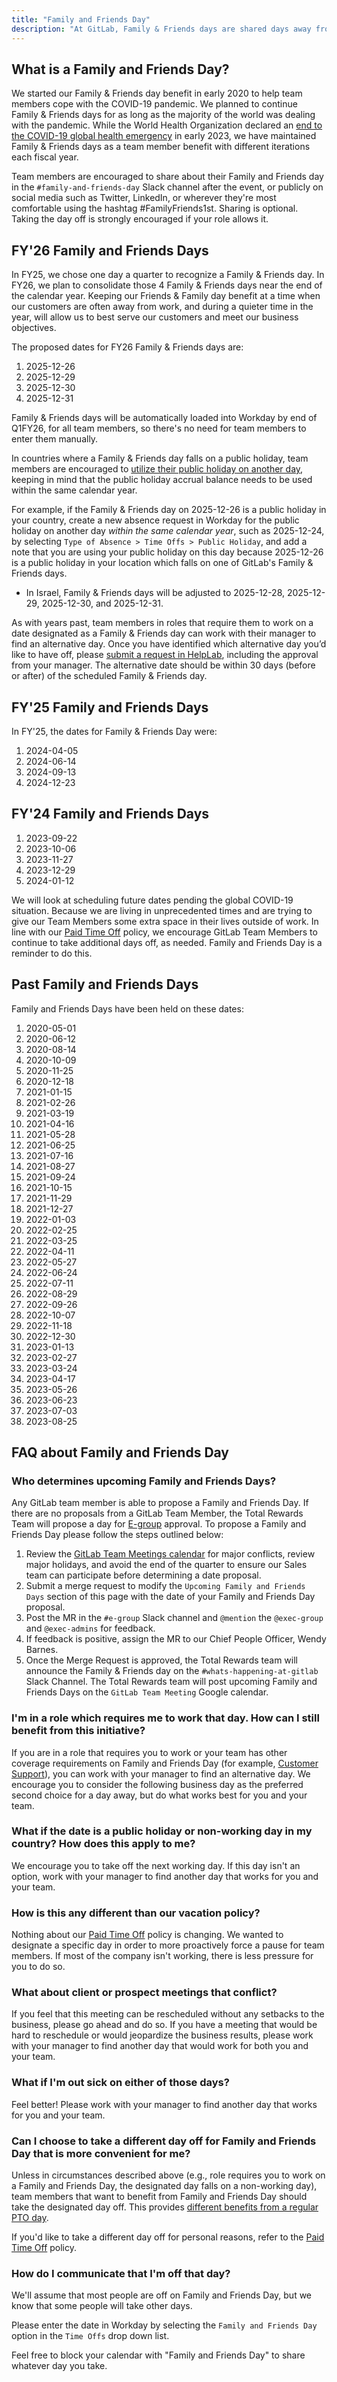 ```yaml
---
title: "Family and Friends Day"
description: "At GitLab, Family & Friends days are shared days away from work to prioritize time with family and friends, volunteering, self-care, or anything else."
---
```


## What is a Family and Friends Day?

We started our Family & Friends day benefit in early 2020 to help team members cope with the COVID-19 pandemic. We planned to continue Family & Friends days for as long as the majority of the world was dealing with the pandemic. While the World Health Organization declared an [end to the COVID-19 global health emergency](https://www.nbcnews.com/health/health-news/who-ends-covid-global-health-emergency-rcna83046) in early 2023, we have maintained Family & Friends days as a team member benefit with different iterations each fiscal year.

Team members are encouraged to share about their Family and Friends day in the `#family-and-friends-day` Slack channel after the event, or publicly on social media such as Twitter, LinkedIn, or wherever they're most comfortable using the hashtag #FamilyFriends1st. Sharing is optional. Taking the day off is strongly encouraged if your role allows it.

## FY'26 Family and Friends Days

In FY25, we chose one day a quarter to recognize a Family & Friends day. In FY26, we plan to consolidate those 4 Family & Friends days near the end of the calendar year. Keeping our Friends & Family day benefit at a time when our customers are often away from work, and during a quieter time in the year, will allow us to best serve our customers and meet our business objectives.

The proposed dates for FY26 Family & Friends days are:

1. 2025-12-26
1. 2025-12-29
1. 2025-12-30
1. 2025-12-31

Family & Friends days will be automatically loaded into Workday by end of Q1FY26, for all team members, so there's no need for team members to enter them manually.

In countries where a Family & Friends day falls on a public holiday, team members are encouraged to [utilize their public holiday on another day](https://docs.google.com/document/d/1c0Qp738HXEeIb_SxUeKZYlG3su086CO5Dxa618Rvffk/edit?usp=sharing), keeping in mind that the public holiday accrual balance needs to be used within the same calendar year.

For example, if the Family & Friends day on 2025-12-26 is a public holiday in your country, create a new absence request in Workday for the public holiday on another day _within the same calendar year_, such as 2025-12-24, by selecting `Type of Absence > Time Offs > Public Holiday`, and add a note that you are using your public holiday on this day because 2025-12-26 is a public holiday in your location which falls on one of GitLab's Family & Friends days.

- In Israel, Family & Friends days will be adjusted to 2025-12-28, 2025-12-29, 2025-12-30, and 2025-12-31.

As with years past, team members in roles that require them to work on a date designated as a Family & Friends day can work with their manager to find an alternative day. Once you have identified which alternative day you’d like to have off, please [submit a request in HelpLab](https://helplab.gitlab.systems/esc?id=sc_cat_item&sys_id=4d78f24d47c4069067429ee0026d43b2), including the approval from your manager. The alternative date should be within 30 days (before or after) of the scheduled Family & Friends day.

## FY'25 Family and Friends Days

In FY'25, the dates for Family & Friends Day were:

1. 2024-04-05
1. 2024-06-14
1. 2024-09-13
1. 2024-12-23

## FY'24 Family and Friends Days

1. 2023-09-22
1. 2023-10-06
1. 2023-11-27
1. 2023-12-29
1. 2024-01-12

We will look at scheduling future dates pending the global COVID-19 situation. Because we are living in unprecedented times and are trying to give our Team Members some extra space in their lives outside of work. In line with our [Paid Time Off](/handbook/people-group/paid-time-off/) policy, we encourage GitLab Team Members to continue to take additional days off, as needed. Family and Friends Day is a reminder to do this.

## Past Family and Friends Days

Family and Friends Days have been held on these dates:

1. 2020-05-01
1. 2020-06-12
1. 2020-08-14
1. 2020-10-09
1. 2020-11-25
1. 2020-12-18
1. 2021-01-15
1. 2021-02-26
1. 2021-03-19
1. 2021-04-16
1. 2021-05-28
1. 2021-06-25
1. 2021-07-16
1. 2021-08-27
1. 2021-09-24
1. 2021-10-15
1. 2021-11-29
1. 2021-12-27
1. 2022-01-03
1. 2022-02-25
1. 2022-03-25
1. 2022-04-11
1. 2022-05-27
1. 2022-06-24
1. 2022-07-11
1. 2022-08-29
1. 2022-09-26
1. 2022-10-07
1. 2022-11-18
1. 2022-12-30
1. 2023-01-13
1. 2023-02-27
1. 2023-03-24
1. 2023-04-17
1. 2023-05-26
1. 2023-06-23
1. 2023-07-03
1. 2023-08-25

## FAQ about Family and Friends Day

### Who determines upcoming Family and Friends Days?

Any GitLab team member is able to propose a Family and Friends Day. If there are no proposals from a GitLab Team Member, the Total Rewards Team will propose a day for [E-group](/handbook/company/structure/#e-group) approval. To propose a Family and Friends Day please follow the steps outlined below:

1. Review the [GitLab Team Meetings calendar](https://calendar.google.com/calendar/u/0?cid=Z2l0bGFiLmNvbV82ZWtiazhmZnFua3VzM3FwajlvMjZycWVqZ0Bncm91cC5jYWxlbmRhci5nb29nbGUuY29t) for major conflicts, review major holidays, and avoid the end of the quarter to ensure our Sales team can participate before determining a date proposal.
1. Submit a merge request to modify the `Upcoming Family and Friends Days` section of this page with the date of your Family and Friends Day proposal.
1. Post the MR in the `#e-group` Slack channel and `@mention` the `@exec-group` and `@exec-admins` for feedback.
1. If feedback is positive, assign the MR to our Chief People Officer, Wendy Barnes.
1. Once the Merge Request is approved, the Total Rewards team will announce the Family & Friends day on the `#whats-happening-at-gitlab` Slack Channel. The Total Rewards team will post upcoming Family and Friends Days on the `GitLab Team Meeting` Google calendar.

### I'm in a role which requires me to work that day. How can I still benefit from this initiative?

If you are in a role that requires you to work or your team has other coverage requirements on Family and Friends Day (for example, [Customer Support](/handbook/support/support-time-off/#how-support-handles-family-and-friends-days)), you can work with your manager to find an alternative day. We encourage you to consider the following business day as the preferred second choice for a day away, but do what works best for you and your team.

### What if the date is a public holiday or non-working day in my country? How does this apply to me?

We encourage you to take off the next working day. If this day isn't an option, work with your manager to find another day that works for you and your team.

### How is this any different than our vacation policy?

Nothing about our [Paid Time Off](/handbook/people-group/paid-time-off/) policy is changing. We wanted to designate a specific day in order to more proactively force a pause for team members. If most of the company isn't working, there is less pressure for you to do so.

### What about client or prospect meetings that conflict?

If you feel that this meeting can be rescheduled without any setbacks to the business, please go ahead and do so. If you have a meeting that would be hard to reschedule or would jeopardize the business results, please work with your manager to find another day that would work for both you and your team.

### What if I'm out sick on either of those days?

Feel better! Please work with your manager to find another day that works for you and your team.

### Can I choose to take a different day off for Family and Friends Day that is more convenient for me?

Unless in circumstances described above (e.g., role requires you to work on a Family and Friends Day, the designated day falls on a non-working day), team members that want to benefit from Family and Friends Day should take the designated day off. This provides [different benefits from a regular PTO day](/handbook/company/family-and-friends-day/#how-is-this-any-different-than-our-vacation-policy).

If you'd like to take a different day off for personal reasons, refer to the [Paid Time Off](/handbook/people-group/paid-time-off/) policy.

### How do I communicate that I'm off that day?

We'll assume that most people are off on Family and Friends Day, but we know that some people will take other days.

Please enter the date in Workday by selecting the `Family and Friends Day` option in the `Time Offs` drop down list.

Feel free to block your calendar with "Family and Friends Day" to share whatever day you take.
